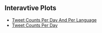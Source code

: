 ## Interavtive Plots
 - [Tweet Counts Per Day And Per Language](https://ayman-mezghani.github.io/ICRC-Twitter-hate-speech/interactive/Tweet%20Counts%20Per%20Day%20And%20Per%20Language.html)
 - [Tweet Counts Per Day](https://ayman-mezghani.github.io/ICRC-Twitter-hate-speech/interactive/Tweet%20Counts%20Per%20Day.html)
